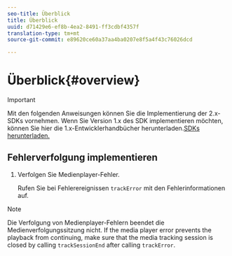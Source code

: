```yaml
---
seo-title: Überblick
title: Überblick
uuid: d71429e6-ef8b-4ea2-8491-ff3cdbf4357f
translation-type: tm+mt
source-git-commit: e89620ce60a37aa4ba0207e8f5a4f43c76026dcd

---
```



# Überblick{#overview}

>[!IMPORTANT]
>
>Mit den folgenden Anweisungen können Sie die Implementierung der 2.x-SDKs vornehmen. Wenn Sie Version 1.x des SDK implementieren möchten, können Sie hier die 1.x-Entwicklerhandbücher herunterladen.[SDKs herunterladen.](/help/sdk-implement/download-sdks.md)

## Fehlerverfolgung implementieren

1. Verfolgen Sie Medienplayer-Fehler.

   Rufen Sie bei Fehlerereignissen `trackError` mit den Fehlerinformationen auf.

>[!NOTE]
>
>Die Verfolgung von Medienplayer-Fehlern beendet die Medienverfolgungssitzung nicht. If the media player error prevents the playback from continuing, make sure that the media tracking session is closed by calling `trackSessionEnd` after calling `trackError`.

